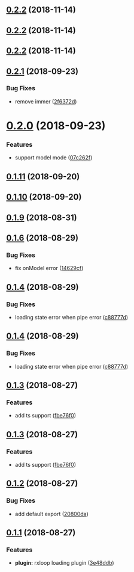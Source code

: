 ## [0.2.2](https://github.com/TalkingData/rxloop-loading/compare/v0.2.1...v0.2.2) (2018-11-14)



## [0.2.2](https://github.com/TalkingData/rxloop-loading/compare/v0.2.1...v0.2.2) (2018-11-14)



<a name="0.2.2"></a>
## [0.2.2](https://github.com/TalkingData/rxloop-loading/compare/v0.2.1...v0.2.2) (2018-11-14)



<a name="0.2.1"></a>
## [0.2.1](https://github.com/TalkingData/rxloop-loading/compare/v0.2.0...v0.2.1) (2018-09-23)


### Bug Fixes

* remove immer ([2f6372d](https://github.com/TalkingData/rxloop-loading/commit/2f6372d))



<a name="0.2.0"></a>
# [0.2.0](https://github.com/TalkingData/rxloop-loading/compare/v0.1.11...v0.2.0) (2018-09-23)


### Features

* support model mode ([07c262f](https://github.com/TalkingData/rxloop-loading/commit/07c262f))



<a name="0.1.11"></a>
## [0.1.11](https://github.com/TalkingData/rxloop-loading/compare/v0.1.10...v0.1.11) (2018-09-20)



<a name="0.1.10"></a>
## [0.1.10](https://github.com/TalkingData/rxloop-loading/compare/v0.1.9...v0.1.10) (2018-09-20)



<a name="0.1.9"></a>
## [0.1.9](https://github.com/TalkingData/rxloop-loading/compare/v0.1.8...v0.1.9) (2018-08-31)



<a name="0.1.6"></a>
## [0.1.6](https://github.com/TalkingData/rxloop-loading/compare/v0.1.5...v0.1.6) (2018-08-29)


### Bug Fixes

* fix onModel error ([14629cf](https://github.com/TalkingData/rxloop-loading/commit/14629cf))


<a name="0.1.4"></a>
## [0.1.4](https://github.com/TalkingData/rxloop-loading/compare/v0.1.3...v0.1.4) (2018-08-29)


### Bug Fixes

* loading state error when pipe error ([c88777d](https://github.com/TalkingData/rxloop-loading/commit/c88777d))



<a name="0.1.4"></a>
## [0.1.4](https://github.com/TalkingData/rxloop-loading/compare/v0.1.3...v0.1.4) (2018-08-29)


### Bug Fixes

* loading state error when pipe error ([c88777d](https://github.com/TalkingData/rxloop-loading/commit/c88777d))



<a name="0.1.3"></a>
## [0.1.3](https://github.com/TalkingData/rxloop-loading/compare/v0.1.2...v0.1.3) (2018-08-27)


### Features

* add ts support ([fbe76f0](https://github.com/TalkingData/rxloop-loading/commit/fbe76f0))



<a name="0.1.3"></a>
## [0.1.3](https://github.com/TalkingData/rxloop-loading/compare/v0.1.2...v0.1.3) (2018-08-27)


### Features

* add ts support ([fbe76f0](https://github.com/TalkingData/rxloop-loading/commit/fbe76f0))



<a name="0.1.2"></a>
## [0.1.2](https://github.com/TalkingData/rxloop-loading/compare/v0.1.1...v0.1.2) (2018-08-27)


### Bug Fixes

* add default export ([20800da](https://github.com/TalkingData/rxloop-loading/commit/20800da))



<a name="0.1.1"></a>
## [0.1.1](https://github.com/TalkingData/rxloop-loading/compare/v0.1.0...v0.1.1) (2018-08-27)

### Features

* **plugin:** rxloop loading plugin ([3e48ddb](https://github.com/TalkingData/rxloop-loading/commit/3e48ddb))
